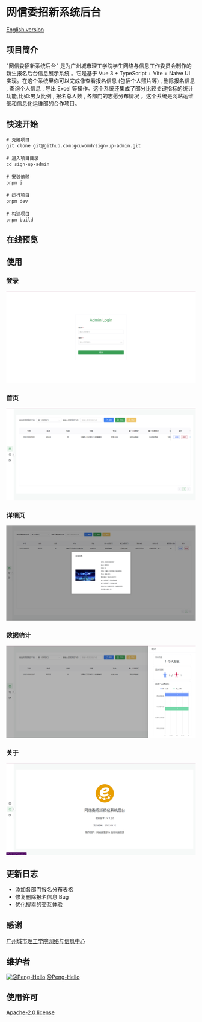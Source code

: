 # 网信委招新系统后台
[English version](./doc/README_EN.md)
## 项目简介
"网信委招新系统后台" 是为广州城市理工学院学生网络与信息工作委员会制作的新生报名后台信息展示系统 。它是基于 Vue 3 + TypeScript + Vite + Naive UI 实现。在这个系统里你可以完成像查看报名信息 (包括个人照片等) , 删除报名信息 , 查询个人信息 , 导出 Excel 等操作。这个系统还集成了部分比较关键指标的统计功能,比如:男女比例 , 报名总人数 , 各部门的志愿分布情况 。这个系统是网站运维部和信息化运维部的合作项目。
## 快速开始
```shell
# 克隆项目
git clone git@github.com:gcuwomd/sign-up-admin.git

# 进入项目目录
cd sign-up-admin

# 安装依赖
pnpm i

# 运行项目
pnpm dev

# 构建项目
pnpm build
```
## 在线预览

## 使用
### 登录
![登录页](./doc/img/login.png)
### 首页
![首页](./doc/img/index.png)
### 详细页
![详细页](./doc/img/detail.png)
### 数据统计
![数据统计](./doc/img/statisit.png)
### 关于
![关于页](./doc/img/about.png)
## 更新日志
- 添加各部门报名分布表格
- 修复删除报名信息 Bug
- 优化搜索的交互体验
## 感谢

[广州城市理工学院网络与信息中心](https://nc.gcu.edu.cn/)

## 维护者
[![@Peng-Hello](https://avatars.githubusercontent.com/u/70511773?v=4)](https://github.com/Peng-Hello)
[@Peng-Hello](https://github.com/Peng-Hello)

## 使用许可
[Apache-2.0 license](LICENSE)